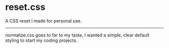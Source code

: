 # reset.css

A CSS reset I made for personal use.

---

normalize.css goes to far to my taste, I wanted a simple, clear default styling to start my coding projects.
